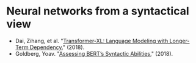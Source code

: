 # Neural networks from a syntactical view


* Dai, Zihang, et al. "[Transformer-XL: Language Modeling with Longer-Term Dependency.](https://arxiv.org/abs/1901.02860)" (2018).
* Goldberg, Yoav. "[Assessing BERT’s Syntactic Abilities.](http://u.cs.biu.ac.il/~yogo/bert-syntax.pdf)" (2018).

